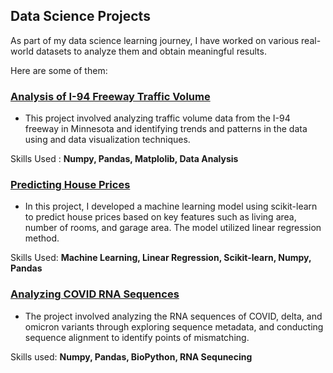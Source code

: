 ## Data Science Projects

As part of my data science learning journey, I have worked on various real-world datasets to analyze them and obtain meaningful results.

Here are some of them:

### [Analysis of I-94 Freeway Traffic Volume](https://github.com/naresha28/DataScience_Projects/blob/main/I94_traffic/I94_traffic_indicators.ipynb) 
- This project involved analyzing traffic volume data from the I-94 freeway in Minnesota and identifying trends and patterns in the data using and data visualization techniques.

Skills Used : **Numpy, Pandas, Matplolib, Data Analysis**

### [Predicting House Prices](https://github.com/naresha28/DataScience_Projects/blob/main/House_Prices/house_prices.ipynb)

- In this project, I developed a machine learning model using scikit-learn to predict house prices based on key features such as living area, number of rooms, and garage area. The model utilized linear regression method.

Skills Used: **Machine Learning, Linear Regression, Scikit-learn, Numpy, Pandas**

### [Analyzing COVID RNA Sequences](https://github.com/naresha28/DataScience_Projects/blob/main/Covid_Analysis/covid_analysis.ipynb)

- The project involved analyzing the RNA sequences of COVID, delta, and omicron variants through exploring sequence metadata, and conducting sequence alignment to identify points of mismatching.

Skills used: **Numpy, Pandas, BioPython, RNA Sequnecing**


